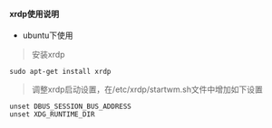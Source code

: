 #### xrdp使用说明
* ubuntu下使用
> 安装xrdp
```
sudo apt-get install xrdp
```
> 调整xrdp启动设置，在/etc/xrdp/startwm.sh文件中增加如下设置
```
unset DBUS_SESSION_BUS_ADDRESS
unset XDG_RUNTIME_DIR
```
